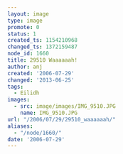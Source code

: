 ```yaml
---
layout: image
type: image
promote: 0
status: 1
created_ts: 1154210968
changed_ts: 1372159487
node_id: 1660
title: 29510 Waaaaaah!
author: anj
created: '2006-07-29'
changed: '2013-06-25'
tags:
  - Eilidh
images:
  - src: image/images/IMG_9510.JPG
    name: IMG_9510.JPG
url: "/2006/07/29/29510_waaaaaah/"
aliases:
  - "/node/1660/"
date: '2006-07-29'
---
```


